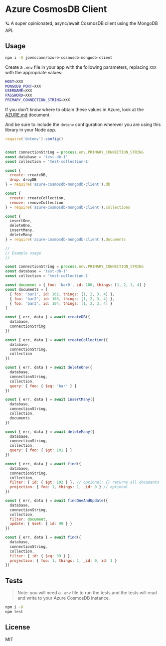 # Azure CosmosDB Client

🪐 A super opinionated, async/await CosmosDB client using the MongoDB API.

## Usage

```sh
npm i -S joemccann/azure-cosmosdb-mongodb-client
```

Create a `.env` file in your app with the following parameters,
replacing `XXX` with the appropriate values:

```sh
HOST=XXX
MONGODB_PORT=XXX
USERNAME=XXX
PASSWORD=XXX
PRIMARY_CONNECTION_STRING=XXX
```

If you don't know where to obtain these values in Azure, look at
the [AZURE.md](/AZURE.md) document.

And be sure to include the `dotenv` configuration wherever
you are using this library in your Node app.

```js
require('dotenv').config()


const connectionString = process.env.PRIMARY_CONNECTION_STRING
const database = 'test-db-1'
const collection = 'test-collection-1'

const {
  create: createDB,
  drop: dropDB
} = require('azure-cosmosdb-mongodb-client').db

const {
  create: createCollection,
  remove: removeCollection
} = require('azure-cosmosdb-mongodb-client').collections

const {
  insertOne,
  deleteOne,
  insertMany,
  deleteMany
} = require('azure-cosmosdb-mongodb-client').documents

//
// Example usage
//

const connectionString = process.env.PRIMARY_CONNECTION_STRING
const database = 'test-db-1'
const collection = 'test-collection-1'

const document = { foo: 'bar0', id: 100, things: [1, 2, 3, 4] }
const documents = [
  { foo: 'bar1', id: 102, things: [1, 2, 3, 4] },
  { foo: 'bar2', id: 103, things: [1, 2, 3, 4] },
  { foo: 'bar3', id: 104, things: [1, 2, 3, 4] }
]

const { err, data } = await createDB({
  database,
  connectionString
})

const { err, data } = await createCollection({
  database,
  connectionString,
  collection
})

const { err, data } = await deleteOne({
  database,
  connectionString,
  collection,
  query: { foo: { $eq: 'bar' } }
})

const { err, data } = await insertMany({
  database,
  connectionString,
  collection,
  documents
})

const { err, data } = await deleteMany({
  database,
  connectionString,
  collection,
  query: { foo: { $gt: 101 } }
})

const { err, data } = await find({
  database,
  connectionString,
  collection,
  filter: { id: { $gt: 102 } }, // optional; {} returns all documents
  projection: { foo: 1, things: 1, _id: 0 } // optional
})

const { err, data } = await findOneAndUpdate({
  database,
  connectionString,
  collection,
  filter: document,
  update: { $set: { id: 99 } }
})

const { err, data } = await find({
  database,
  connectionString,
  collection,
  filter: { id: { $eq: 99 } },
  projection: { foo: 1, things: 1, _id: 0, id: 1 }
})


```

## Tests

> Note: you will need a `.env` file to run the tests and the tests will read
and write to your Azure CosmosDB instance.

```sh
npm i -D
npm test
```

## License

MIT
